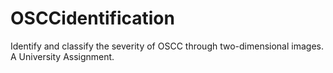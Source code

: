 # OSCCidentification
Identify and classify the severity of OSCC through two-dimensional images. A University Assignment.
